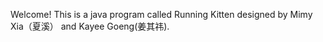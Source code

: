 Welcome!
This is a java program called Running Kitten designed by Mimy Xia（夏溪） and Kayee Goeng(姜其祎).
